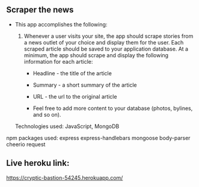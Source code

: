 ## Scraper the news

* This app accomplishes the following:

  1. Whenever a user visits your site, the app should scrape stories from a news outlet of your choice and display them for the user. Each scraped article should be saved to your application database. At a minimum, the app should scrape and display the following information for each article:

     * Headline - the title of the article

     * Summary - a short summary of the article

     * URL - the url to the original article

     * Feel free to add more content to your database (photos, bylines, and so on).

  Technologies used:
JavaScript, MongoDB

npm packages used:
express
express-handlebars
mongoose
body-parser
cheerio
request

## Live heroku link:

https://cryptic-bastion-54245.herokuapp.com/